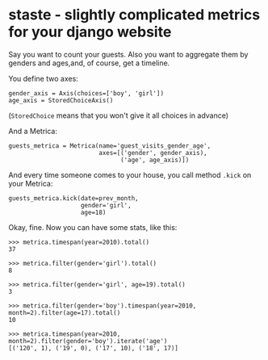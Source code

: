 staste - slightly complicated metrics for your django website
=============================================================

Say you want to count your guests. Also you want to aggregate them by genders and ages,and, of course, get a timeline.

You define two axes:

    gender_axis = Axis(choices=['boy', 'girl'])
    age_axis = StoredChoiceAxis()

(`StoredChoice` means that you won't give it all choices in advance)

And a Metrica:

    guests_metrica = Metrica(name='guest_visits_gender_age',
                             axes=[('gender', gender_axis),
                                   ('age', age_axis)])

And every time someone comes to your house, you call method `.kick` on your Metrica:

    guests_metrica.kick(date=prev_month,
                        gender='girl',
                        age=18)

Okay, fine. Now you can have some stats, like this:


    >>> metrica.timespan(year=2010).total()
    37

    >>> metrica.filter(gender='girl').total()
    8

    >>> metrica.filter(gender='girl', age=19).total()
    3

    >>> metrica.filter(gender='boy').timespan(year=2010, month=2).filter(age=17).total()
    10

    >>> metrica.timespan(year=2010, month=2).filter(gender='boy').iterate('age')
    [('120', 1), ('19', 0), ('17', 10), ('18', 17)]
    